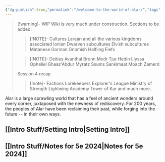 ```yaml
---
{"dg-publish":true,"permalink":"/welcome-to-the-world-of-alar/","tags":["Home","gardenEntry"],"created":"2024-09-07T16:27:13.298-07:00","updated":"2025-01-22T16:09:07.246-08:00"}
---
```


> [!warning]- WIP
> Wiki is very much under construction. Sections to be added:
> > [!NOTE]- Cultures
> > Laraan
> > and all the various kingdoms associated
> > Ionian
> > Dwarven subcultures
> > Elvish subcultures
> > Matanese
> > Gorman
> > Gnomish
> > Halfling Fiefs
> 
> > [!NOTE]- Deities
> > Avanthal
> > Bronn
> >Modr
> >Tjur
> >Hedin
> >Llyssa
> >Opheliel
> >Ghaaz'Abdur
> >Myratz
> >Ssums
> >Sankimaat
> >Moach
> >Zamerd
> 
> Session 4 recap
> 
> > [!note]- Factions
> > Lorekeepers
> > Explorer's League
> > Ministry of Strength
> > Lightwing Academy
> > Tower of Kar
> > and much more...

Alar is a large sprawling world that has a feel of ancient wonders around every corner, juxtaposed with the newness of rediscovery. For 200 years, the peoples of Alar have been reclaiming their past, while forging into the future -- in their own ways. 

## [[Intro Stuff/Setting Intro\|Setting Intro]]

## [[Intro Stuff/Notes for 5e 2024\|Notes for 5e 2024]]
